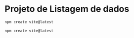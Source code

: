 # Projeto de Listagem de dados 

```sh
npm create vite@latest
```

```sh
npm create vite@latest
```

